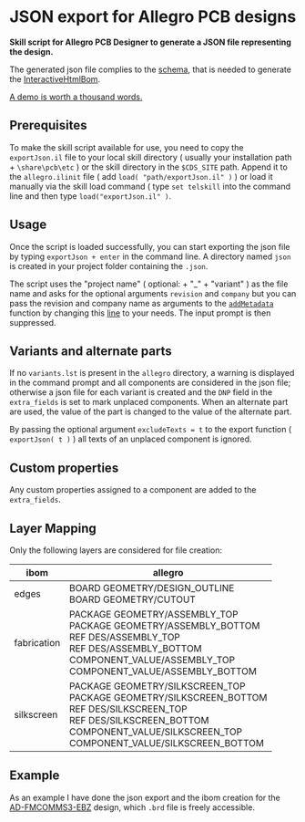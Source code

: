 # JSON export for Allegro PCB designs
**Skill script for Allegro PCB Designer to generate a JSON file representing the design.**

The generated json file complies to the [schema](https://github.com/openscopeproject/InteractiveHtmlBom/tree/master/InteractiveHtmlBom/ecad/schema), that is needed to generate the [InteractiveHtmlBom](https://github.com/openscopeproject/InteractiveHtmlBom).

[A demo is worth a thousand words.](https://openscopeproject.org/InteractiveHtmlBomDemo/)

## Prerequisites
To make the skill script available for use, you need to copy the `exportJson.il` file to your local skill directory ( usually your installation path + `\share\pcb\etc` ) or the skill directory in the `$CDS_SITE` path. Append it to the `allegro.ilinit` file ( add `load( "path/exportJson.il" )` ) or load it manually via the skill load command ( type `set telskill` into the command line and then type `load("exportJson.il" )`.

## Usage
Once the script is loaded successfully, you can start exporting the json file by typing `exportJson + enter` in the command line.
A directory named `json` is created in your project folder containing the `.json`.

The script uses the "project name" ( optional:  + "_" + "variant" ) as the file name and asks for the optional arguments `revision` and `company` but you can pass the revision and company name as arguments to the [`addMetadata`](https://github.com/juulsA/exportJson/blob/00f01b0105800a2920b9ec6f3041799332a9ff84/exportJson.il#L3) function by changing this [line](https://github.com/juulsA/exportJson/blob/00f01b0105800a2920b9ec6f3041799332a9ff84/exportJson.il#L2048) to your needs. The input prompt is then suppressed.

## Variants and alternate parts
If no `variants.lst` is present in the `allegro` directory, a warning is displayed in the command prompt and all components are considered in the json file; otherwise a json file for each variant is created and the `DNP` field in the `extra_fields` is set to mark unplaced components.
When an alternate part are used, the value of the part is changed to the value of the alternate part.

By passing the optional argument `excludeTexts = t` to the export function ( `exportJson( t )` ) all texts of an unplaced component is ignored.

## Custom properties
Any custom properties assigned to a component are added to the `extra_fields`.

## Layer Mapping
Only the following layers are considered for file creation:

| ibom | allegro |
| ------| ------ |
| edges | BOARD GEOMETRY/DESIGN_OUTLINE<br>BOARD GEOMETRY/CUTOUT
| fabrication | PACKAGE GEOMETRY/ASSEMBLY_TOP<br>PACKAGE GEOMETRY/ASSEMBLY_BOTTOM<br>REF DES/ASSEMBLY_TOP<br>REF DES/ASSEMBLY_BOTTOM<br>COMPONENT_VALUE/ASSEMBLY_TOP<br>COMPONENT_VALUE/ASSEMBLY_BOTTOM |
| silkscreen | PACKAGE GEOMETRY/SILKSCREEN_TOP<br>PACKAGE GEOMETRY/SILKSCREEN_BOTTOM<br>REF DES/SILKSCREEN_TOP<br>REF DES/SILKSCREEN_BOTTOM<br>COMPONENT_VALUE/SILKSCREEN_TOP<br>COMPONENT_VALUE/SILKSCREEN_BOTTOM |

## Example
As an example I have done the json export and the ibom creation for the [AD-FMCOMMS3-EBZ](https://wiki.analog.com/resources/eval/user-guides/ad-fmcomms3-ebz/hardware) design, which `.brd` file is freely accessible.
